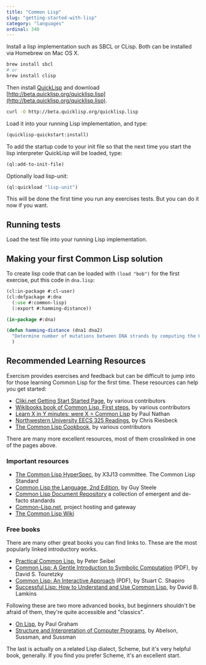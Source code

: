```yaml
---
title: "Common Lisp"
slug: "getting-started-with-lisp"
category: "languages"
ordinal: 340
---
```


Install a lisp implementation such as SBCL or CLisp. Both can be installed via Homebrew on Mac OS X.

```bash
brew install sbcl
# or
brew install clisp
```

Then install [QuickLisp](http://www.quicklisp.org/beta/#installation) and download
[http://beta.quicklisp.org/quicklisp.lisp](http://beta.quicklisp.org/quicklisp.lisp).

```bash
curl -O http://beta.quicklisp.org/quicklisp.lisp
```

Load it into your running Lisp implementation, and type:

```lisp
(quicklisp-quickstart:install)
```

To add the startup code to your init file so that the next time you start the lisp interpreter QuickLisp will be loaded, type:

```lisp
(ql:add-to-init-file)
```

Optionally load lisp-unit:

```lisp
(ql:quickload "lisp-unit")
```

This will be done the first time you run any exercises tests. But you can do it now if you want.

## Running tests

Load the test file into your running Lisp implementation.

## Making your first Common Lisp solution

To create lisp code that can be loaded with `(load "bob")`
for the first exercise, put this code in `dna.lisp`:

```lisp
(cl:in-package #:cl-user)
(cl:defpackage #:dna
  (:use #:common-lisp)
  (:export #:hamming-distance))

(in-package #:dna)

(defun hamming-distance (dna1 dna2)
  "Determine number of mutations between DNA strands by computing the Hamming Distance."
  )
```

## Recommended Learning Resources

Exercism provides exercises and feedback but can be difficult to jump
into for those learning Common Lisp for the first time. These
resources can help you get started:

* [Cliki.net Getting Start Started Page](http://cliki.net/Getting%20Started), by various contributors
* [Wikibooks book of Common Lisp, First steps](http://en.wikibooks.org/wiki/Common_Lisp/First_steps), by various contributors
* [Learn X in Y minutes: were X = Common Lisp](http://learnxinyminutes.com/docs/common-lisp/) by Paul Nathan
* [Northwestern University EECS 325 Readings](http://www.cs.northwestern.edu/academics/courses/325/readings/readings.php), by Chris Riesbeck
* [The Common Lisp Cookbook](http://cl-cookbook.sourceforge.net/), by various contributors

There are many more excellent resources, most of them crosslinked in
one of the pages above.

### Important resources

* [The Common Lisp HyperSpec](http://www.lispworks.com/documentation/common-lisp.html), by X3J13 committee. The Common Lisp Standard
* [Common Lisp the Language, 2nd Edition](http://www.cs.cmu.edu/Groups/AI/html/cltl/cltl2.html), by Guy Steele
* [Common Lisp Document Repository](http://cdr.eurolisp.org/) a collection of emergent and de-facto standards
* [Common-Lisp.net](http://common-lisp.net/), project hosting and gateway
* [The Common Lisp Wiki](http://www.cliki.net/)

### Free books

There are many other great books you can find links to. These are the
most popularly linked introductory works.

* [Practical Common Lisp](http://www.gigamonkeys.com/book/), by Peter Seibel
* [Common Lisp: A Gentle Introduction to Symbolic Computation](http://www-cgi.cs.cmu.edu/afs/cs.cmu.edu/user/dst/www/LispBook/index.html) (PDF), by David S. Touretzky
* [Common Lisp: An Interactive Approach](http://www.cse.buffalo.edu/~shapiro/Commonlisp/) (PDF), by Stuart C. Shapiro
* [Successful Lisp: How to Understand and Use Common Lisp](http://psg.com/~dlamkins/sl/cover.html), by David B. Lamkins

Following these are two more advanced books, but beginners shouldn't
be afraid of them, they're quite accessible and "classics".

* [On Lisp](http://www.paulgraham.com/onlisptext.html), by Paul Graham
* [Structure and Interpretation of Computer Programs](http://mitpress.mit.edu/sicp/), by Abelson, Sussman, and Sussman

The last is actually on a related Lisp dialect, Scheme, but it's very
helpful book, generally. If you find you prefer Scheme, it's an
excellent start.
